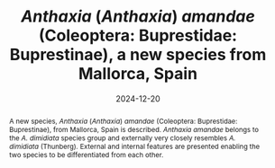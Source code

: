 ---
title: '<i>Anthaxia </i>(<i>Anthaxia</i>) <i>amandae </i>(Coleoptera: Buprestidae: Buprestinae), a new species from Mallorca, Spain'
date: '2024-12-20'
doi: ''
journal: Insecta Mundi
issue: '1089'
pagination: '1-6'
zoobank: 'urn:lsid:zoobank.org:pub:62FFA437-8944-4300-9E8D-F71DF1004978'

authors:
  - first_name: 'Graham J.'
    last_name: 'Holloway'
    affiliation: 'Cole Museum of Zoology, School of Biological Sciences, HLS Building, University of Reading, Whiteknights, Reading RG6 6EX, UK'
    email: 'g.holloway@reading.ac.uk'
    orcid: 'https://orcid.org/0000-0003-0495-0313'

download: ''

supplementary: ''

keywords:
  - Dissection
  - median lobe
  - identification
  - taxonomy
  - habitus
  - cryptic species
  
categories:
  - Coleoptera
  - Buprestidae
  - Buprestinae
  
references:
  - authors: Bellamy CL.
    year: 2008
    title: 'A world catalogue and bibliography of the jewel beetles (Coleoptera: Buprestoidea), volume 3: Buprestinae: Pterobothrini through Agrilinae: Rhaeboscelina. Pensoft Series Faunistica No. 78. Pensoft; Sofia, Bulgaria'
    pages: 672 p. [p. 1260–1931]
    doi: 
    url: 
    access: 

  - authors: Bílý S.
    year: 1984
    title: 'Taxonomical and biological notes on Buprestidae from Turkey (Coleoptera). Türkey Bitki Koruma Dergesi 8'
    pages: 143–149
    doi: 
    url: 
    access: 

  - authors: Hanot S.
    year: 2024
    title: '<i>Anthaxia </i>from Western Palaearctic and Middle East Region.'
    pages: 
    doi: 
    url: http://www.anthaxia.eu/
    access: (Last accessed 27th August 2024.)

  - authors: Imrei Z, Lohonyai Z, Csóka G, Muskovits J, Szanyi S, Vétek G, Fail J, Tóth M, Domingue MJ.
    year: 2020
    title: 'Improving trapping methods for buprestid beetles to enhance monitoring of native and invasive species.Forestry: An International Journal of Forest Research 93(2)'
    pages: 254–264
    doi: 
    url: 
    access: 

  - authors: iNaturalist
    year: 2024
    title: 'Observations · iNaturalist – <i>Anthaxia dimidiata</i>.'
    pages: 
    doi: 
    url: https://www.inaturalist.org/observations?taxon_id=709411
    access: (Last accessed 28th August 2024.)

  - authors: Schneider CA, Rasband WS, Eliceiri KW.
    year: 2012
    title: 'NIH Image to ImageJ'
    pages: 25
    doi: 
    url: 
    access: 

  - authors: Shorthouse DP.
    year: 2010
    title: 'SimpleMappr, an online tool to produce publication-quality point maps.'
    pages: 
    doi: 
    url: https://www.simplemappr.net
    access: (Last accessed 27th August 2024.)

abstract: 'A new species, <i>Anthaxia </i>(<i>Anthaxia</i>) <i>amandae </i>(Coleoptera: Buprestidae: Buprestinae), from Mallorca, Spain is described. <i>Anthaxia amandae </i>belongs to the <i>A. dimidiata </i>species group and externally very closely resembles <i>A. dimidiata </i>(Thunberg)<i>. </i>External and internal features are presented enabling the two species to be differentiated from each other.'

---